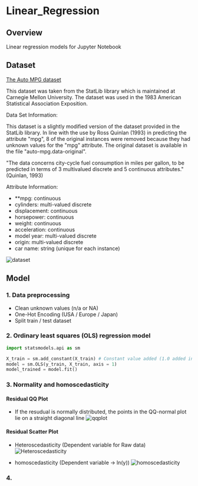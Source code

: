 # Linear_Regression



## Overview

Linear regression models for Jupyter Notebook

## Dataset 

[The Auto MPG dataset](http://archive.ics.uci.edu/ml/machine-learning-databases/auto-mpg/)

This dataset was taken from the StatLib library which is maintained at Carnegie Mellon University. The dataset was used in the 1983 American Statistical Association Exposition.

Data Set Information:

This dataset is a slightly modified version of the dataset provided in the StatLib library. In line with the use by Ross Quinlan (1993) in predicting the attribute "mpg", 8 of the original instances were removed because they had unknown values for the "mpg" attribute. The original dataset is available in the file "auto-mpg.data-original".

"The data concerns city-cycle fuel consumption in miles per gallon, to be predicted in terms of 3 multivalued discrete and 5 continuous attributes." (Quinlan, 1993)

Attribute Information:

- **mpg: continuous
- cylinders: multi-valued discrete
- displacement: continuous
- horsepower: continuous
- weight: continuous
- acceleration: continuous
- model year: multi-valued discrete
- origin: multi-valued discrete
- car name: string (unique for each instance)

![dataset](https://user-images.githubusercontent.com/57882064/124872325-bcbe4880-df8a-11eb-8480-250f5ef7534e.png)


## Model

### 1. Data preprocessing

- Clean unknown values (n/a or NA)
- One-Hot Encoding (USA / Europe / Japan)
- Split train / test dataset

### 2. Ordinary least squares (OLS) regression model

```python
import statsmodels.api as sm

X_train = sm.add_constant(X_train) # Constant value added (1.0 added into dataset)
model = sm.OLS(y_train, X_train, axis = 1)
model_trained = model.fit()

```

### 3. Normality and homoscedasticity

#### Residual QQ Plot

- If the resudual is normally distributed, the points in the QQ-normal plot lie on a straight diagonal line
![qqplot](https://user-images.githubusercontent.com/57882064/124878410-b1bae680-df91-11eb-9242-118b3a5425d5.png)

#### Residual Scatter Plot

- Heteroscedasticity (Dependent variable for Raw data)
![Heteroscedasticity](https://user-images.githubusercontent.com/57882064/124874825-ceedb600-df8d-11eb-8e78-a2859b4960a8.png)

- homoscedasticity (Dependent variable -> ln(y))
![homoscedasticity](https://user-images.githubusercontent.com/57882064/124878189-71f3ff00-df91-11eb-968f-47169c2e2741.png)

### 4. 
